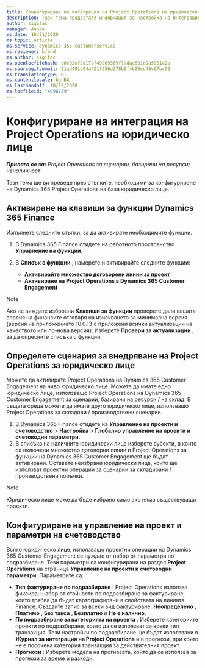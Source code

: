 ```yaml
---
title: Конфигуриране на интеграция на Project Operations на юридическо лице
description: Тази тема предоставя информация за настройка на интеграция от юридическо лице в Project Operations.
author: sigitac
manager: Annbe
ms.date: 10/21/2020
ms.topic: article
ms.service: dynamics-365-customerservice
ms.reviewer: kfend
ms.author: sigitac
ms.openlocfilehash: c0e02ef2d17bf49209369f7adad681d9a5981e2a
ms.sourcegitcommit: 91ad491e94a421f256a378b0f4b26ed48c67bc93
ms.translationtype: HT
ms.contentlocale: bg-BG
ms.lasthandoff: 10/22/2020
ms.locfileid: "4096739"
---
```

# <a name="configure-project-operations-integration-per-legal-entity"></a>Конфигуриране на интеграция на Project Operations на юридическо лице 

_**Прилага се за:** Project Operations за сценарии, базирани на ресурси/неналичност_

Тази тема ще ви преведе през стъпките, необходими за конфигуриране на Dynamics 365 Project Operations на база юридическо лице.

## <a name="enable-feature-keys-in-dynamics-365-finance"></a>Активиране на клавиши за функции Dynamics 365 Finance

Изпълнете следните стъпки, за да активирате необходимите функции.

1. В Dynamics 365 Finance отидете на работното пространство **Управление на функции**.
2. В **Списък с функции** , намерете и активирайте следните функции:
  
    - **Активирайте множество договорени линии за проект**
    - **Активиране на Project Operations в Dynamics 365 Customer Engagement**

> [!NOTE]
> Ако не виждате изброени **Клавиши за функции** проверете дали вашата версия на финансите отговаря на изискването за минимална версия (версия на приложението 10.0.13 с приложени всички актуализации на качеството или по-нова версия). Изберете **Провери за актуализации** , за да опресните списъка с функции.

## <a name="define-the-project-operations-deployment-scenario-for-a-legal-entity"></a>Определете сценария за внедряване на Project Operations за юридическо лице

Можете да активирате Project Operations на Dynamics 365 Customer Engagement на ниво юридическо лице. Можете да имате едно юридическо лице, използващо Project Operations на Dynamics 365 Customer Engagement за сценарии, базирани на ресурси / на склад. В същата среда можете да имате друго юридическо лице, използващо Project Operations за складови / производствени сценарии.

1. В Dynamics 365 Finance отидете на **Управление на проекти и счетоводство** > **Настройка** > **Глобално управление на проекти и счетоводни параметри**.
2. В списъка на наличните юридически лица изберете субекти, в които са включени множество договорни линии и Project Operations за функции на Dynamics 365 Customer Engagement ще бъдат активирани. Оставете неизбрани юридически лица, които ще използват проектни операции за сценарии за складирани / производствени поръчки.

> [!NOTE]
> Юридическо лице може да бъде избрано само ако няма съществуващи проекти.

## <a name="configure-project-management-and-accounting-parameters"></a>Конфигуриране на управление на проект и параметри на счетоводство

Всяко юридическо лице, използващо проектни операции на Dynamics 365 Customer Engagement се нуждае от набор от параметри по подразбиране. Тези параметри са конфигурирани на раздел **Project Operations** на страница **Управление на проекти и счетоводни параметри**. Параметрите са:

  - **Тип фактуриране по подразбиране** : Project Operations използва фиксиран набор от стойности по подразбиране за фактуриране, които трябва да бъдат картографирани в свойствата на линията Finance. Създайте запис за всеки вид фактуриране: **Неопределено** , **Платимо** , **Без такса** , **Безплатно** и **Не е налично**.
  - **По подразбиране за категорията на проекта** : Изберете категориите проекти по подразбиране, които да се използват за всеки тип транзакция. Тези настройки по подразбиране ще бъдат използвани в **Журнал за интеграция на Project Operations** и в прогнози, при които не е посочена категория транзакция за действителния проект.
  - **Прогнози** : Изберете модела на прогнозата, който да се използва за прогнози за време и разходи.
